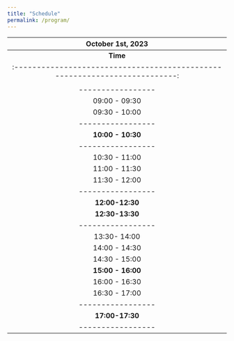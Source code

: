 ```yaml
---
title: "Schedule"
permalink: /program/
---
```


<!--Concerning different [time zones](https://www.worldtimebuddy.com/?qm=1&lid=8,1816670,2988507,2643743&h=1816670&date=2021-6-4&sln=9-18&hf=1), please check the **same** program in: [CEST time (GMT +2)]({{ "/program-cest/"}}){: .btn .btn--success .btn--medium} or [PDT Time]({{ "/program-pdt/"}}){: .btn .btn--success .btn--medium}. -->


| **October 1st, 2023**                                      |
| :-------------------------------------------------------------------------:|
| **Time** | **Speaker**          | **Organization** |                   **Title**                                      |
| :-------------------------------------------------------------------------:|
|  |**Session One:**| |
| -----------------| -----------------|------------- | :-------------------------------------------------------------:|
| 09:00 - 09:30 | [Tomomichi Sugihara](/zhidao)  | Omron Corporation|  Model predictive control based on 3D ZMP manipulation )                                                            |
| 09:30 - 10:00    | [Sven Behnke](/behnke/) <br/> [Grzegorz Ficht](/speakers/ficht/)| University of Bonn | Direct Centroidal Control for Balanced Humanoid Locomotion |
| -----------------| -----------------|------------- | :-------------------------------------------------------------: |
|  **10:00 - 10:30** |  |**Coffee Break & Poster Session**|
| -----------------| -----------------|------------- | :-------------------------------------------------------------: |
| 10:30 - 11:00    |  [Carlos Mastalli](/carlos/) |   Heriot-Watt University| Inverse-Dynamics Model Predictive Control                                                             |
| 11:00 - 11:30    | [Bike Zhang](/bike/)| UC Berkely|    Learning Humanoid Locomotion via Transformer                    |
| 11:30 - 12:00    |  [Luis Sentis](/sentis/)|  University of Texas at Austin |  Whole-Body Dynamic Behaviors and Control of Humanoid Robots (tentative)|
| -----------------| -----------------|------------- | :-------------------------------------------------------------: |
| **12:00-12:30**  |           | **Summary & Panel Discussion** |                                                         |
| **12:30-13:30**  |           | **Lunch**          |  |                                                         |
| -----------------| -----------------|------------- | :-------------------------------------------------------------:|
| 13:30- 14:00    | [Maurice Fallon](/fallon/) | Oxford Robotics Institute | Sensor Fusion based Legged Robot Visual Perception, Navigation and State Estimation |
| 14:00 - 14:30    | [Alphonsus Antwi Adu-Bredu](/aab/)    |  University of Michigan     |  Exploring Kinodynamic Fabrics for Fast, Reactive Whole-Body Control of Underactuated Humanoid Robots |
| 14:30 - 15:00    | [Yan Gu](https://engineering.purdue.edu/ME/People/ptProfile?resource_id=273141)     |Purdue University | State Estimation and Control of Underactuated Humanoid Walking on a Moving Surface |
| **15:00 - 16:00**|    |  **Coffee Break & Outreach Event** | 
| 16:00 - 16:30    | [Johannes Englsberger](/johannes/)| DLR German Aerospace Center| Torque-based Dynamic Walking on Compliant and Uneven Terrain | 
| 16:30 - 17:00    | [Serena Ivaldi](/ivaldi/)| Inria| Anticipatory Control: Using Prediction of Intended Movement for Control  |
| -----------------| -----------------|------------- | :-------------------------------------------------------------:|
| **17:00-17:30**  |           | **Summary & Panel discussion**          | 
| -----------------| -----------------|------------- | :-------------------------------------------------------------:|

